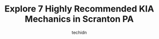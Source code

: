 ---
layout: ampstory
image: https://images.unsplash.com/photo-1551727324-355cda9f1884?ixlib=rb-4.0.3&ixid=MnwxMjA3fDB8MHxwaG90by1wYWdlfHx8fGVufDB8fHx8&auto=format&fit=crop&w=640&h=853&q=80
author: techidn
featured: false
description: Searching for the finest KIA Mechanic in Scranton PA, USA? Look no further than the 7 best KIA Mechanic in the area, where youll find a team of highly qualified professionals ready to handl
title: Explore 7 Highly Recommended KIA Mechanics in Scranton PA
cover:
   title: Explore 7 Highly Recommended KIA Mechanics in Scranton PA
   subtitle: Rickpate
   background: https://images.unsplash.com/photo-1551727324-355cda9f1884?ixlib=rb-4.0.3&ixid=MnwxMjA3fDB8MHxwaG90by1wYWdlfHx8fGVufDB8fHx8&auto=format&fit=crop&w=640&h=853&q=80

pages: 
 - layout: thirds
   top: <h1>#1 Matthews KIA of Blakely</h1>
   bottom: "<p>I had a pleasant experience with the purchase of my 2023 Kia Forte. Tim Vail was excellent at guiding me through the process. He was very knowledgeable about the car. And</p>"
   background: https://www.knot35.com/toplist/wp-content/uploads/2023/06/best-kia-mechanic-1-in-scranton-pa-1685836198.jpeg
   backgroundblur: true
 - layout: thirds
   top: <h1>#2 Caliber Collision</h1>
   bottom: "<p>960 Main St, Dickson City, PA 18519, United States</p>"
   background: https://www.knot35.com/toplist/wp-content/uploads/2023/06/best-kia-mechanic-2-in-scranton-pa-1685836199.jpeg
   cta:
      link: https://www.knot35.com/toplist/explore-7-highly-recommended-kia-mechanics-in-scranton-pa/
      text: Explore 7 Highly Recommended KIA Mechanics in Scranton PA
 - layout: thirds
   top: <h1>#3 Firestone Complete Auto Care</h1>
   bottom: "<p>81 Viewmont Mall, Scranton, PA 18508, United States</p>"
   background: https://www.knot35.com/toplist/wp-content/uploads/2023/06/best-kia-mechanic-3-in-scranton-pa-1685836199.jpeg
   cta:
      link: https://www.knot35.com/toplist/explore-7-highly-recommended-kia-mechanics-in-scranton-pa/
      text: Explore 7 Highly Recommended KIA Mechanics in Scranton PA
 - layout: thirds
   top: <h1>#4 Keyser Ave Auto Sales</h1>
   bottom: "<p>3810 Pittston Ave, Moosic, PA 18507, United States</p>"
   background: https://images.unsplash.com/photo-1540457036297-448b6b99e91c?ixlib=rb-4.0.3&ixid=MnwxMjA3fDB8MHxwaG90by1wYWdlfHx8fGVufDB8fHx8&auto=format&fit=crop&w=640&h=853&q=80
   cta:
      link: https://www.knot35.com/toplist/explore-7-highly-recommended-kia-mechanics-in-scranton-pa/
      text: Explore 7 Highly Recommended KIA Mechanics in Scranton PA
 - layout: thirds
   top: <h1>#5 Scranton Auto Service</h1>
   bottom: "<p>711 Davis St, Scranton, PA 18505, United States</p>"
   background: https://images.unsplash.com/photo-1489648022186-8f49310909a0?ixlib=rb-4.0.3&ixid=MnwxMjA3fDB8MHxwaG90by1wYWdlfHx8fGVufDB8fHx8&auto=format&fit=crop&w=640&h=853&q=80
   cta:
      link: https://www.knot35.com/toplist/explore-7-highly-recommended-kia-mechanics-in-scranton-pa/
      text: Explore 7 Highly Recommended KIA Mechanics in Scranton PA
 - layout: thirds
   top: <h1>#6 Moletskys Service Center</h1>
   bottom: "<p>550 N Main Ave, Scranton, PA 18504, United States</p>"
   background: https://images.unsplash.com/photo-1533735380053-eb8d0759b24a?ixlib=rb-4.0.3&ixid=MnwxMjA3fDB8MHxwaG90by1wYWdlfHx8fGVufDB8fHx8&auto=format&fit=crop&w=640&h=853&q=80
   cta:
      link: https://www.knot35.com/toplist/explore-7-highly-recommended-kia-mechanics-in-scranton-pa/
      text: Explore 7 Highly Recommended KIA Mechanics in Scranton PA
 - layout: thirds
   top: <h1>#7 RJ Burne Cadillac Inc.</h1>
   bottom: "<p>1205 Wyoming Ave, Scranton, PA 18509, United States</p>"
   background: https://images.unsplash.com/photo-1488554378835-f7acf46e6c98?ixlib=rb-4.0.3&ixid=MnwxMjA3fDB8MHxwaG90by1wYWdlfHx8fGVufDB8fHx8&auto=format&fit=crop&w=640&h=853&q=80
   cta:
      link: https://www.knot35.com/toplist/explore-7-highly-recommended-kia-mechanics-in-scranton-pa/
      text: Explore 7 Highly Recommended KIA Mechanics in Scranton PA
 - layout: thirds
   middle: Continue reading...
   background: https://images.unsplash.com/photo-1484589065579-248aad0d8b13?ixlib=rb-4.0.3&ixid=MnwxMjA3fDB8MHxwaG90by1wYWdlfHx8fGVufDB8fHx8&auto=format&fit=crop&w=640&h=853&q=80
   cta:
      link: https://www.knot35.com/toplist/explore-7-highly-recommended-kia-mechanics-in-scranton-pa/
      text: Explore 7 Highly Recommended KIA Mechanics in Scranton PA
      
---